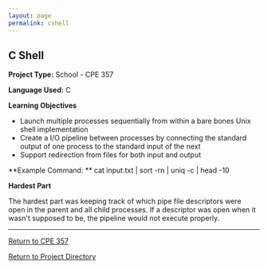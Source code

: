 ```yaml
---
layout: page
permalink: cshell
---
```


**C Shell**
--------------

**Project Type:** School - CPE 357

**Language Used:** C

**Learning Objectives**

* Launch multiple processes sequentially from within a bare bones Unix shell implementation
* Create a I/O pipeline between processes by connecting the standard output of one process to the standard input of the next
* Support redirection from files for both input and output

**Example Command: **
cat input.txt | sort -rn | uniq -c | head -10

**Hardest Part**

The hardest part was keeping track of which pipe file descriptors were open in the parent and all child processes. If a descriptor was open when it wasn't supposed to be, the pipeline would not execute properly.

---------

[Return to CPE 357](https://jonscott20.github.io/cpe357/)

[Return to Project Directory](https://jonscott20.github.io/project_directory/)
